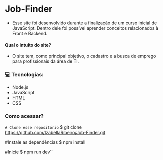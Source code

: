 # Job-Finder 
- Esse site foi desenvolvido durante a finalização de um curso inicial de JavaScript. Dentro dele foi possível aprender conceitos relacionados à Front e Backend. 

#### Qual o intuito do site? 

- O site tem, como principal objetivo, o cadastro e a busca de emprego para profissionais da área de TI.

### :computer: Tecnologias:

- Node.js
- JavaScript 
- HTML
- CSS

### Como acessar?

``# Clone esse repositório``
  $ git clone https://github.com/IzabellaRibeiro/Job-Finder.git
  
  #Instale as dependências
  $ npm install
  
  #Inicie
  $ npm run dev``
